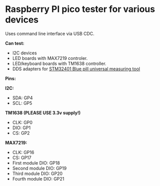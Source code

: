 # Raspberry PI pico tester for various devices

Uses command line interface via USB CDC.

**Can test:**
- I2C devices
- LED boards with MAX7219 controler.
- LED/keyboard boards with TM1638 controller.
- DDS adapters for [STM32401 Blue pill universal measuring tool](../stm32f401_meter)

**Pins:**

**I2C:**
- SDA: GP4
- SCL: GP5

**TM1638 (PLEASE USE 3.3v supply!)**
- CLK: GP0
- DIO: GP1
- CS: GP2

**MAX7219:**
- CLK: GP16
- CS: GP17
- First module DIO: GP18
- Second module DIO: GP19
- Third module DIO: GP20
- Fourth module DIO: GP21
